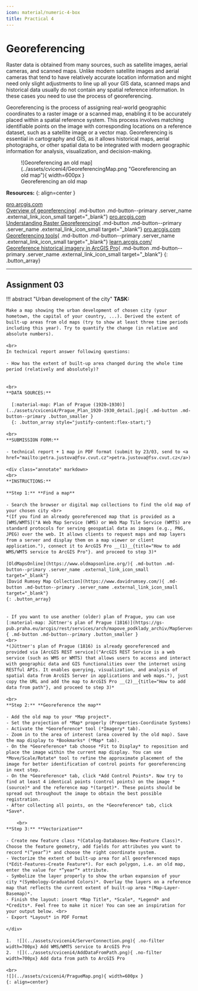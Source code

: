 ```yaml
---
icon: material/numeric-4-box
title: Practical 4
---
```

# Georeferencing
Raster data is obtained from many sources, such as satellite images, aerial cameras, and scanned maps. Unlike modern satellite images and aerial cameras that tend to have relatively accurate location information and might need only slight adjustments to line up all your GIS data, scanned maps and historical data usually do not contain any spatial reference information. In these cases you need to use the process of georeferencing. 

Georeferencing is the process of assigning real-world geographic coordinates to a raster image or a scanned map, enabling it to be accurately placed within a spatial reference system. This process involves matching identifiable points on the image with corresponding locations on a reference dataset, such as a satellite image or a vector map. Georeferencing is essential in cartography and GIS, as it allows historical maps, aerial photographs, or other spatial data to be integrated with modern geographic information for analysis, visualization, and decision-making.


<figure markdown>
  ![Georeferencing an old map](../assets/cviceni4/GeoreferencingMap.png "Georeferencing an old map"){ width=600px }
  <figcaption>Georeferencing an old map</figcaption>
</figure>


__Resources:__
{: align=center }

[<span>pro.arcgis.com</span><br>Overview of georeferencing](https://pro.arcgis.com/en/pro-app/latest/help/data/imagery/overview-of-georeferencing.htm){ .md-button .md-button--primary .server_name .external_link_icon_small target="_blank"}
[<span>pro.arcgis.com</span><br>Understanding Raster Georeferencing](https://www.esri.com/about/newsroom/arcuser/understanding-raster-georeferencing/){ .md-button .md-button--primary .server_name .external_link_icon_small target="_blank"}
[<span>pro.arcgis.com</span><br>Georeferencing tools](https://pro.arcgis.com/en/pro-app/latest/help/data/imagery/georeferencing-tools.htm){ .md-button .md-button--primary .server_name .external_link_icon_small target="_blank"}
[<span>learn.arcgis.com/</span><br>Georeference historical imagery in ArcGIS Pro](https://learn.arcgis.com/en/projects/georeference-imagery-in-arcgis-pro/){ .md-button .md-button--primary .server_name .external_link_icon_small target="_blank"}
{: .button_array}

<hr class="level-1">




## Assignment 03
!!! abstract "Urban development of the city"
    **TASK:**

    Make a map showing the urban development of chosen city (your hometown, the capital of your country, ...). Derived the extent of built-up areas from old maps (try to show at least three time periods including this year). Try to quantify the change (in relative and absolute numbers).

    <br>
    In technical report answer following questions:
    
    - How has the extent of built-up area changed during the whole time period (relatively and absolutely)?


    <br>
    **DATA SOURCES:**
    
      [:material-map: Plan of Prague (1920–1930)](../assets/cviceni4/Prague_Plan_1920-1930_detail.jpg){ .md-button .md-button--primary .button_smaller }
      {: .button_array style="justify-content:flex-start;"}
    
    <br>
    **SUBMISSION FORM:**

    - technical report + 1 map in PDF format (submit by 23/03, send to <a href="mailto:petra.justova@fsv.cvut.cz">petra.justova@fsv.cvut.cz</a>)
    
    <div class="annotate" markdown>
    <br>
    **INSTRUCTIONS:**
    
    **Step 1:** **Find a map**
    
    - Search the browser or digital map collections to find the old map of your chosen city <br>
    *(If you find an already georeferenced map that is provided as a [WMS/WMTS]("A Web Map Service (WMS) or Web Map Tile Service (WMTS) are standard protocols for serving geospatial data as images (e.g., PNG, JPEG) over the web. It allows clients to request maps and map layers from a server and display them on a map viewer or client application."), connect it to ArcGIS Pro __(1)__{title="How to add WMS/WMTS service to ArcGIS Pro"}. and proceed to step 3)*

    [OldMapsOnline](https://www.oldmapsonline.org/){ .md-button .md-button--primary .server_name .external_link_icon_small target="_blank"}
    [David Rumsey Map Collection](https://www.davidrumsey.com/){ .md-button .md-button--primary .server_name .external_link_icon_small target="_blank"}
    {: .button_array}


    - If you want to use another (older) plan of Prague, you can use [:material-map: Jüttner's plan of Prague (1816)](https://gs-pub.praha.eu/arcgis/rest/services/arch/mapove_podklady_archiv/MapServer/1){ .md-button .md-button--primary .button_smaller }
    <br>
    *(Jüttner's plan of Prague (1816) is already georeferenced and provided via [ArcGIS REST service]("ArcGIS REST Service is a web service (such as WMS or WMTS) that allows users to access and interact with geographic data and GIS functionalities over the internet using RESTful APIs. It enables querying, visualization, and analysis of spatial data from ArcGIS Server in applications and web maps."), just copy the URL and add the map to ArcGIS Pro __(2)__{title="How to add data from path"}, and proceed to step 3)*
        
    <br>
    **Step 2:** **Georeference the map**

    - Add the old map to your *Map project*.
    - Set the projection of *Map* properly (Properties-Coordinate Systems)
    - Activate the *Georeference* tool (*Imagery* tab).
    - Zoom in to the area of interest (area covered by the old map). Save the map display to *Bookmarks* (*Map* tab).
    - On the *Georeference* tab choose *Fit to Display* to reposition and place the image within the current map display. You can use *Move/Scale/Rotate* tool to refine the approximate placement of the image for better identification of control points for georeferencing in next step.
    - On the *Georeference* tab, click *Add Control Points*. Now try to find at least 4 identical points (control points) on the image *(source)* and the reference map *(target)*. These points should be spread out throughout the image to obtain the best possible registration.
    - After collecting all points, on the *Georeference* tab, click *Save*.

        <br>
    **Step 3:** **Vectorization**

    - Create new feature class *(Catalog-Databases-New-Feature Class)*. Choose the feature geometry, add fields for attributes you want to record *(“year”)* and choose the right coordinate system.
    - Vectorize the extent of built-up area for all georeferenced maps (*Edit-Features-Create Feature*). For each polygon, i.e. an old map, enter the value for *“year”* attribute.
    - Symbolize the layer properly to show the urban expansion of your city *(Symbology-Graduated Colors)*. Overlay the layers on a reference map that reflects the current extent of built-up area *(Map-Layer-Basemap)*.
    - Finish the layout: insert *Map Title*, *Scale*, *Legend* and *Credits*. Feel free to make it nice! You can see an inspiration for your output below. <br>
    - Export *Layout* in PDF Format

    </div>

    1.  ![](../assets/cviceni4/ServerConnection.png){ .no-filter width=700px} Add WMS/WMTS service to ArcGIS Pro
    2.  ![](../assets/cviceni4/AddDataFromPath.png){ .no-filter width=700px} Add data from path to ArcGIS Pro

    <br>
    ![](../assets/cviceni4/PragueMap.png){ width=600px }
    {: align=center}


    

    